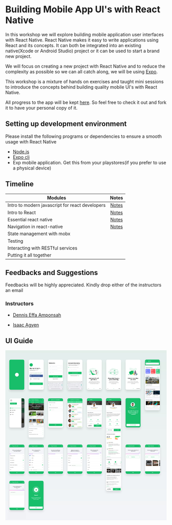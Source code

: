 # Building Mobile App UI's with React Native

In this workshop we will explore building mobile application user interfaces with React Native. React Native makes it easy to write applications using React and its concepts. It can both be integrated into an existing native(Xcode or Android Studio) project or it can be used to start a brand new project.

We will focus on creating a new project with React Native and to reduce the complexity as possible so we can all catch along, we will be using [Expo](https://expo.io).

This workshop is a mixture of hands on exercises and taught mini sessions to introduce the concepts behind building quality mobile UI's with React Native.

All progress to the app will be kept [here](https://github.com/effaamponsah/Turntabl-React-Native-Course). So feel free to check it out and fork it to have your personal copy of it.

## Setting up development environment

Please install the following programs or dependencies to ensure a smooth usage with React Native

- [Node.js](https://nodejs.org/en/download)
- [Expo cli](https://docs.expo.io/versions/latest/)
- Exp mobile application. Get this from your playstores(if you prefer to use a physical device)

## Timeline

| Modules                                         |             Notes              |
| ----------------------------------------------- | :----------------------------: |
| Intro to modern javascript for react developers |    [Notes](notes/Intro.md)     |
| Intro to React                                  | [Notes](notes/React-basics.md) |
| Essential react native                          | [Notes](notes/React-basics.md) |
| Navigation in react-native                      |  [Notes](notes/Navigation.md)  |
| State management with mobx                      |                                |
| Testing                                         |                                |
| Interacting with RESTful services               |                                |
| Putting it all together                         |                                |

## Feedbacks and Suggestions

Feedbacks will be highly appreciated. Kindly drop either of the instructors an email

### Instructors

- [Dennis Effa Amponsah](mailto:dennis.effa@turntabl.io)

- [Isaac Agyen](mailto:isaac.agyen@turntabl.io)


## UI Guide
![UI](images/UI.jpg)